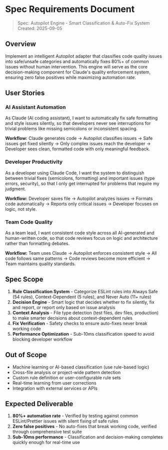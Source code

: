 # Spec Requirements Document

> Spec: Autopilot Engine - Smart Classification & Auto-Fix System
> Created: 2025-09-05

## Overview

Implement an intelligent Autopilot adapter that classifies code quality issues into safe/unsafe categories and automatically fixes 80%+ of common issues without human intervention. This engine will serve as the core decision-making component for Claude's quality enforcement system, ensuring zero false positives while maximizing automation rate.

## User Stories

### AI Assistant Automation

As Claude (AI coding assistant), I want to automatically fix safe formatting and style issues silently, so that developers never see interruptions for trivial problems like missing semicolons or inconsistent spacing.

**Workflow:** Claude generates code → Autopilot classifies issues → Safe issues get fixed silently → Only complex issues reach the developer → Developer sees clean, formatted code with only meaningful feedback.

### Developer Productivity  

As a developer using Claude Code, I want the system to distinguish between trivial fixes (semicolons, formatting) and important issues (type errors, security), so that I only get interrupted for problems that require my judgment.

**Workflow:** Developer saves file → Autopilot analyzes issues → Formats code automatically → Reports only critical issues → Developer focuses on logic, not style.

### Team Code Quality

As a team lead, I want consistent code style across all AI-generated and human-written code, so that code reviews focus on logic and architecture rather than formatting debates.

**Workflow:** Team uses Claude → Autopilot enforces consistent style → All code follows same patterns → Code reviews become more efficient → Team maintains quality standards.

## Spec Scope

1. **Rule Classification System** - Categorize ESLint rules into Always Safe (54 rules), Context-Dependent (5 rules), and Never Auto (11+ rules)
2. **Decision Engine** - Smart logic that decides whether to fix silently, fix and report, or report only based on issue analysis
3. **Context Analysis** - File type detection (test files, dev files, production) to make smarter decisions about context-dependent rules
4. **Fix Verification** - Safety checks to ensure auto-fixes never break working code
5. **Performance Optimization** - Sub-10ms classification speed to avoid blocking developer workflow

## Out of Scope

- Machine learning or AI-based classification (use rule-based logic)
- Cross-file analysis or project-wide pattern detection
- Custom rule definition or user-configurable rule sets  
- Real-time learning from user corrections
- Integration with external services or APIs

## Expected Deliverable

1. **80%+ automation rate** - Verified by testing against common ESLint/Prettier issues with silent fixing of safe rules
2. **Zero false positives** - No auto-fixes that break working code, verified through comprehensive test suite
3. **Sub-10ms performance** - Classification and decision-making completes quickly enough for real-time use